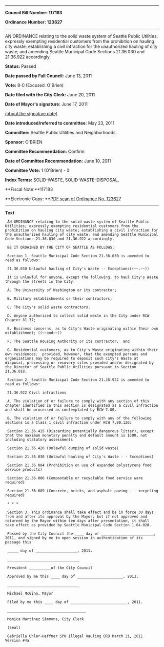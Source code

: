 

********

**Council Bill Number: 117183**
   
**Ordinance Number: 123627**
********

 AN ORDINANCE relating to the solid waste system of Seattle Public Utilities; expressly exempting residential customers from the prohibition on hauling city waste; establishing a civil infraction for the unauthorized hauling of city waste; and amending Seattle Municipal Code Sections 21.36.030 and 21.36.922 accordingly.

**Status:** Passed
   
**Date passed by Full Council:** June 13, 2011
   
**Vote:** 8-0 (Excused: O'Brien)
   
**Date filed with the City Clerk:** June 20, 2011
   
**Date of Mayor's signature:** June 17, 2011
   
[(about the signature date)](/~public/approvaldate.htm)
   
   
   
**Date introduced/referred to committee:** May 23, 2011
   
**Committee:** Seattle Public Utilities and Neighborhoods
   
**Sponsor:** O'BRIEN
   
**Committee Recommendation:** Confirm
   
**Date of Committee Recommendation:** June 10, 2011
   
**Committee Vote:** 1 (O'Brien) - 0
   
   
**Index Terms:** SOLID-WASTE, SOLID-WASTE-DISPOSAL,

**Fiscal Note:**117183

**Electronic Copy: **[PDF scan of Ordinance No. 123627](/~archives/Ordinances/Ord_123627.pdf)

********

**Text**
   
```
 AN ORDINANCE relating to the solid waste system of Seattle Public Utilities; expressly exempting residential customers from the prohibition on hauling city waste; establishing a civil infraction for the unauthorized hauling of city waste; and amending Seattle Municipal Code Sections 21.36.030 and 21.36.922 accordingly.

 BE IT ORDAINED BY THE CITY OF SEATTLE AS FOLLOWS:

 Section 1. Seattle Municipal Code Section 21.36.030 is amended to read as follows:

 21.36.030 Unlawful hauling of City's Waste -- Exceptions((~~.~~))

 It is unlawful for anyone, except the following, to haul City's Waste through the streets in the City:

 A. The University of Washington or its contractor;

 B. Military establishments or their contractors;

 C. The City's solid waste contractors;

 D. Anyone authorized to collect solid waste in the City under RCW Chapter 81.77;

 E. Business concerns, as to City's Waste originating within their own establishment; ((~~and~~))

 F. The Seattle Housing Authority or its contractor;  and

 G. Residential customers, as to City's Waste originating within their own residences;  provided, however, that the exempted persons and organizations may be required to deposit such City's Waste at disposal, processing or recovery sites provided and/or designated by the Director of Seattle Public Utilities pursuant to Section 21.36.018.

 Section 2. Seattle Municipal Code Section 21.36.922 is amended to read as follows:

 21.36.922 Civil infractions

 A. The violation of or failure to comply with any section of this chapter identified in this section is designated as a civil infraction and shall be processed as contemplated by RCW 7.80.

 B. The violation of or failure to comply with any of the following sections is a Class 1 civil infraction under RCW 7.80.120:

 Section 21.36.415 (Discarding potentially dangerous litter), except that the maximum monetary penalty and default amount is $500, not including statutory assessments

 Section 21.36.420 (Unlawful dumping of solid waste)

 Section 21.36.030 (Unlawful hauling of City's Waste - - Exceptions)

 Section 21.36.084 (Prohibition on use of expanded polystyrene food service products)

 Section 21.36.086 (Compostable or recyclable food service ware required)

 Section 21.36.089 (Concrete, bricks, and asphalt paving - - recycling required)

 * * *

 Section 3. This ordinance shall take effect and be in force 30 days from and after its approval by the Mayor, but if not approved and returned by the Mayor within ten days after presentation, it shall take effect as provided by Seattle Municipal Code Section 1.04.020.

 Passed by the City Council the ____ day of ________________________, 2011, and signed by me in open session in authentication of its passage this

 _____ day of ___________________, 2011.

 _________________________________

 President __________of the City Council

 Approved by me this ____ day of _____________________, 2011.

 _________________________________

 Michael McGinn, Mayor

 Filed by me this ____ day of __________________________, 2011.

 ____________________________________

 Monica Martinez Simmons, City Clerk

 (Seal)

 Gabriella Uhlar-Heffner SPU Illegal Hauling ORD March 21, 2011 Version #4a

```
